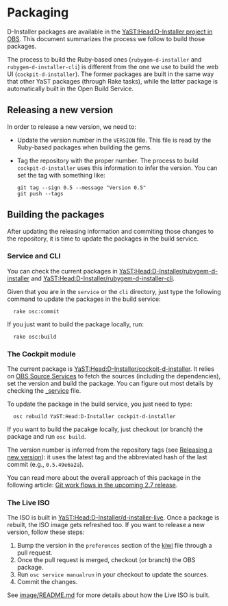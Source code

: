 # Packaging

D-Installer packages are available in the [YaST:Head:D-Installer project in
OBS](https://build.opensuse.org/project/show/YaST:Head:D-Installer). This document summarizes the
process we follow to build those packages.

The process to build the Ruby-based ones (`rubygem-d-installer` and `rubygem-d-installer-cli`) is
different from the one we use to build the web UI (`cockpit-d-installer`). The former packages are
built in the same way that other YaST packages (through Rake tasks), while the latter package is
automatically built in the Open Build Service.

## Releasing a new version

In order to release a new version, we need to:

* Update the version number in the `VERSION` file. This file is read by the Ruby-based packages
  when building the gems.
* Tag the repository with the proper number. The process to build `cockpit-d-installer` uses this
  information to infer the version. You can set the tag with something like:

      git tag --sign 0.5 --message "Version 0.5"
      git push --tags

## Building the packages

After updating the releasing information and commiting those changes to the repository, it is time
to update the packages in the build service.

### Service and CLI

You can check the current packages in
[YaST:Head:D-Installer/rubygem-d-installer](https://build.opensuse.org/package/show/YaST:Head:D-Installer/rubygem-d-installer)
and
[YaST:Head:D-Installer/rubygem-d-installer-cli](https://build.opensuse.org/package/show/YaST:Head:D-Installer/rubygem-d-installer-cli).

Given that you are in the `service` or the `cli` directory, just type the following command to
update the packages in the build service:

      rake osc:commit

If you just want to build the package locally, run:

      rake osc:build

### The Cockpit module

The current package is
[YaST:Head:D-Installer/cockpit-d-installer](https://build.opensuse.org/package/show/YaST:Head:D-Installer/cockpit-d-installer).
It relies on [OBS Source
Services](https://openbuildservice.org/help/manuals/obs-user-guide/cha.obs.source_service.html) to
fetch the sources (including the dependencies), set the version and build the package. You can
figure out most details by checking the [_service](_./web/package/_service) file. 

To update the package in the build service, you just need to type:

      osc rebuild YaST:Head:D-Installer cockpit-d-installer

If you want to build the pacakge locally, just checkout (or branch) the package and run `osc build`.

The version number is inferred from the repository tags (see [Releasing a new
version](#releasing-a-new-version)): it uses the latest tag and the abbreviated hash of the last
commit (e.g., `0.5.49e6a2a`).

You can read more about the overall approach of this package in the following article: [Git work
flows in the upcoming 2.7 release](https://openbuildservice.org/2016/04/08/new_git_in_27/).

### The Live ISO

The ISO is built in
[YaST:Head:D-Installer/d-installer-live](https://build.opensuse.org/package/show/YaST:Head:D-Installer/d-installer-live).
Once a package is rebuilt, the ISO image gets refreshed too. If you want to release
a new version, follow these steps:

1. Bump the version in the `preferences` section of the [kiwi](./image/d-installer-live.kiwi) file
   through a pull request.
2. Once the pull request is merged, checkout (or branch) the OBS package.
3. Run `osc service manualrun` in your checkout to update the sources.
4. Commit the changes.

See [image/README.md](./image/README.md) for more details about how the Live ISO is built.

